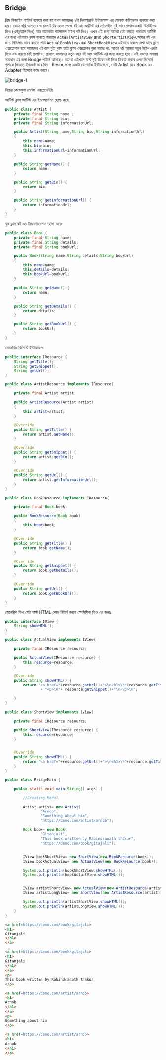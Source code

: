 ## Bridge
ব্রিজ ডিজাইন প্যাটার্ন ব্যবহার করা হয় যখন আমাদের ২টা ডিরফারেন্ট ইন্টারফেস এর যেকোন কম্বিনেশন ব্যবহার করা হয়। যেমন ধরি আমাদের ওয়েবসাইটের হোম পেজে বই আর আর্টিস্ট এর 
প্রোফাইল দুই ভাবে দেখাব একটা ডিটেইলড ভিও (একচুয়্যাল ভিও) আর আরেকটা থাম্বেনেল টাইপ শর্ট ভিও। এখন এই জন্য আমরা যেটা করতে পারতাম আর্টিস্ট এর জন্য এইভাবে ক্লাস বানাতে
পারতাম `ActualArtistView` and `ShortArtistView`.আবার বই এর জন্য সিমিলার ভাবে করতে পারি `ActualBookView` and `ShortBookView`.এইভাবে করলে 
দেখা যাবে ক্লাস এক্সপ্লোশান হবে আমাদের এইখানে দুইা ক্লাস তাই ক্লাস এক্সপ্লোশন বুজা যাচ্ছে না. আবার ধরি আমরা নতুন টাইপ এরটা ভিও এড করতে চাই গ্রুপভিও, তাহলে আমাদের নতুন করে 
বই আর আর্টিস্ট এর জন্য করতে হবে। এই ধরনের সমস্যা সমাধান এর জন্য Bridge প্যটার্ন আসছে। আমরা এইখানে যাস্ট দুই ডিফারেন্ট ভিও ক্রিয়েট করবে এপর রিসোর্স গুলাকে ভিওতে 
ইনজেক্ট করে দিব। Resource একটা জেনেরিক ইন্টারফেস , যেটা Artist আর Book এর Adapter হিসেবে কাজ করবে। 

<img src="https://i.ibb.co/9vbgF5L/bridge-1.png" alt="bridge-1" border="0">

নিচের কোডগুলা সেলফ এক্সপ্লেনেটরিঃ 

আর্টিস্ট ক্লাস আর্টিস্ট এর ইনফোর্মেশন হোল্ড করেঃ 
```java
public class Artist {
    private final String name ;
    private final String bio;
    private final String informationUrl;

    public Artist(String name,String bio,String informationUrl)
    {
        this.name=name;
        this.bio=bio;
        this.informationUrl=informationUrl;
    }

    public String getName() {
        return name;
    }

    public String getBio() {
        return bio;
    }

    public String getInformationUrl() {
        return informationUrl;
    }
}
```
বুক ক্লাস বই এর ইনফোরমেশান হোল্ড করেঃ 
```java
public class Book {
    private final String name;
    private final String details;
    private final String bookUrl;

    public Book(String name,String details,String bookUrl)
    {
        this.name=name;
        this.details=details;
        this.bookUrl=bookUrl;
    }

    public String getName() {
        return name;
    }

    public String getDetails() {
        return details;
    }

    public String getBookUrl() {
        return bookUrl;
    }
}
```
জেনেরিক রিসোর্স্ট ইন্টারফেসঃ 
```java
public interface IResource {
    String getTitle();
    String getSnippet();
    String getUrl();
}
```
```java
public class ArtistResource implements IResource{

    private final Artist artist;

    public ArtistResource(Artist artist)
    {
        this.artist=artist;
    }

    @Override
    public String getTitle() {
        return artist.getName();
    }

    @Override
    public String getSnippet() {
        return artist.getBio();
    }

    @Override
    public String getUrl() {
        return artist.getInformationUrl();
    }
}
```
```java
public class BookResource implements IResource{

    private final Book book;

    public BookResource(Book book)
    {
        this.book=book;
    }

    @Override
    public String getTitle() {
        return book.getName();
    }

    @Override
    public String getSnippet() {
        return book.getDetails();
    }

    @Override
    public String getUrl() {
        return book.getBookUrl();
    }
}
```
জেনেরিক ভিও যেটা যাস্ট HTML কোড রিটার্ন করবে স্পেসিফিক ভিও এর জন্যঃ 
```java
public interface IView {
    String showHTML();
}
```
```java
public class ActualView implements IView{

    private final IResource resource;

    public ActualView(IResource resource) {
        this.resource=resource;
    }

    @Override
    public String showHTML() {
        return "<a href="+resource.getUrl()+">\n<h1>\n"+resource.getTitle()+"\n</h1>\n</a>\n"
                + "<p>\n"+ resource.getSnippet()+"\n</p>\n";

    }
}
```
```java
public class ShortView implements IView{

    private final IResource resource;

    public ShortView(IResource resource) {
        this.resource=resource;
    }


    @Override
    public String showHTML() {
        return "<a href="+resource.getUrl()+">\n<h1>\n"+resource.getTitle()+"\n</h1>\n</a>\n" ;
    }
}
```

```java
public class BridgeMain {

    public static void main(String[] args) {

        //Creating Model

        Artist artist= new Artist(
                "Arnob",
                "Something about him",
                "https://demo.com/artist/arnob");

        Book book= new Book(
                "Gitanjali",
                "This book written by Rabindranath thakur",
                "https://demo.com/book/gitajali");


        IView bookShortView= new ShortView(new BookResource(book));
        IView bookActualView= new ActualView(new BookResource(book));

        System.out.println(bookShortView.showHTML());
        System.out.println(bookActualView.showHTML());


        IView artistShortView= new ActualView(new ArtistResource(artist));
        IView artistLongView= new ShortView(new ArtistResource(artist));

        System.out.println(artistShortView.showHTML());
        System.out.println(artistLongView.showHTML());
    }
}
```
```HTML
<a href=https://demo.com/book/gitajali>
<h1>
Gitanjali
</h1>
</a>

<a href=https://demo.com/book/gitajali>
<h1>
Gitanjali
</h1>
</a>
<p>
This book written by Rabindranath thakur
</p>

<a href=https://demo.com/artist/arnob>
<h1>
Arnob
</h1>
</a>
<p>
Something about him
</p>

<a href=https://demo.com/artist/arnob>
<h1>
Arnob
</h1>
</a>
```
                        
